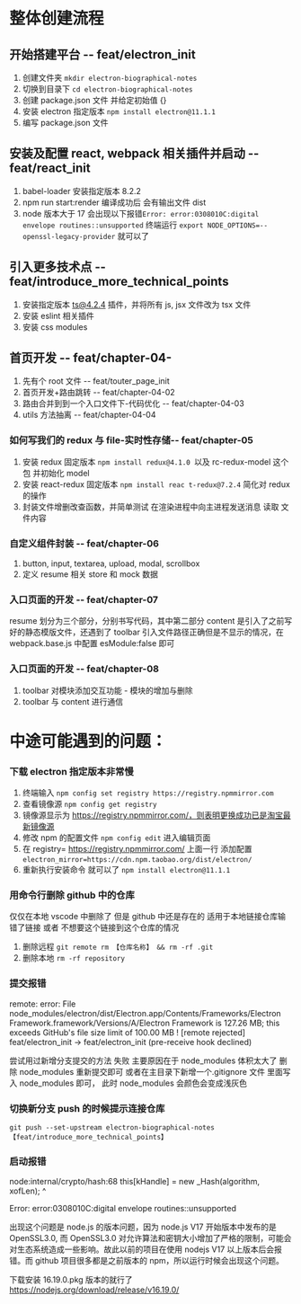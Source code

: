 # 整体创建流程

## 开始搭建平台 -- feat/electron_init

1. 创建文件夹 `mkdir electron-biographical-notes`
2. 切换到目录下 `cd electron-biographical-notes`
3. 创建 package.json 文件 并给定初始值 {}
4. 安装 electron 指定版本 `npm install electron@11.1.1`
5. 编写 package.json 文件

## 安装及配置 react, webpack 相关插件并启动 -- feat/react_init

1. babel-loader 安装指定版本 8.2.2
2. npm run start:render 编译成功后 会有输出文件 dist
3. node 版本大于 17 会出现以下报错`Error: error:0308010C:digital envelope routines::unsupported` 终端运行 `export NODE_OPTIONS=--openssl-legacy-provider` 就可以了

## 引入更多技术点 -- feat/introduce_more_technical_points

1. 安装指定版本 ts@4.2.4 插件，并将所有 js, jsx 文件改为 tsx 文件
2. 安装 eslint 相关插件
3. 安装 css modules

## 首页开发 -- feat/chapter-04-

1. 先有个 root 文件 -- feat/touter_page_init
2. 首页开发+路由跳转 -- feat/chapter-04-02
3. 路由合并到到一个入口文件下-代码优化 -- feat/chapter-04-03
4. utils 方法抽离 -- feat/chapter-04-04

### 如何写我们的 redux 与 file-实时性存储-- feat/chapter-05

1. 安装 redux 固定版本 `npm install redux@4.1.0 `以及 rc-redux-model 这个包 并初始化 model
2. 安装 react-redux 固定版本 `npm install reac
t-redux@7.2.4` 简化对 redux 的操作
3. 封装文件增删改查函数，并简单测试 在渲染进程中向主进程发送消息 读取 文件内容

### 自定义组件封装 -- feat/chapter-06

1. button, input, textarea, upload, modal, scrollbox
2. 定义 resume 相关 store 和 mock 数据

### 入口页面的开发 -- feat/chapter-07

resume 划分为三个部分，分别书写代码，其中第二部分 content 是引入了之前写好的静态模版文件，还遇到了 toolbar 引入文件路径正确但是不显示的情况，在 webpack.base.js 中配置 esModule:false 即可

### 入口页面的开发 -- feat/chapter-08

1. toolbar 对模块添加交互功能 - 模块的增加与删除
2. toolbar 与 content 进行通信

# 中途可能遇到的问题：

### 下载 electron 指定版本非常慢

1. 终端输入 `npm config set registry https://registry.npmmirror.com`
2. 查看镜像源 `npm config get registry`
3. 镜像源显示为 https://registry.npmmirror.com/，则表明更换成功已是淘宝最新镜像源
4. 修改 npm 的配置文件 `npm config edit` 进入编辑页面
5. 在 registry= https://registry.npmmirror.com/ 上面一行 添加配置 `electron_mirror=https://cdn.npm.taobao.org/dist/electron/`
6. 重新执行安装命令 就可以了 `npm install electron@11.1.1`

### 用命令行删除 github 中的仓库

仅仅在本地 vscode 中删除了 但是 github 中还是存在的
适用于本地链接仓库输错了链接 或者 不想要这个链接到这个仓库的情况

1. 删除远程 `git remote rm 【仓库名称】 && rm -rf .git`
2. 删除本地 `rm -rf repository`

### 提交报错

remote: error: File node_modules/electron/dist/Electron.app/Contents/Frameworks/Electron Framework.framework/Versions/A/Electron Framework is 127.26 MB; this exceeds GitHub's file size limit of 100.00 MB
! [remote rejected] feat/electron_init -> feat/electron_init (pre-receive hook declined)

尝试用过新增分支提交的方法 失败
主要原因在于 node_modules 体积太大了
删除 node_modules 重新提交即可 或者在主目录下新增一个.gitignore 文件 里面写入 node_modules 即可， 此时 node_modules 会颜色会变成浅灰色

### 切换新分支 push 的时候提示连接仓库

`git push --set-upstream electron-biographical-notes 【feat/introduce_more_technical_points】`

### 启动报错

node:internal/crypto/hash:68
this[kHandle] = new \_Hash(algorithm, xofLen);
^

Error: error:0308010C:digital envelope routines::unsupported

出现这个问题是 node.js 的版本问题，因为 node.js V17 开始版本中发布的是 OpenSSL3.0, 而 OpenSSL3.0 对允许算法和密钥大小增加了严格的限制，可能会对生态系统造成一些影响。故此以前的项目在使用 nodejs V17 以上版本后会报错。而 github 项目很多都是之前版本的 npm，所以运行时候会出现这个问题。

下载安装 16.19.0.pkg 版本的就行了 https://nodejs.org/download/release/v16.19.0/

